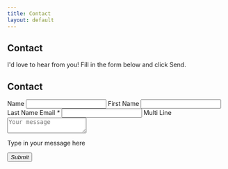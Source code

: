 ```yaml
---
title: Contact
layout: default
---
```


## Contact

I'd love to hear from you! Fill in the form below and click Send.

<html>

<!-- Change or deletion of the name attributes in the input tag will lead to empty values on record submission-->
<form action='https://forms.zohopublic.in/antleoconsulting/form/Contact/formperma/QTKQo06iw2OlI23Aq8YYE0unV_6NMoiETZpCPJIGAaU/htmlRecords/submit' name='form' id='form' method='POST' accept-charset='UTF-8' enctype='multipart/form-data'>
<input type="hidden" name="zf_referrer_name" value=""><!-- To Track referrals , place the referrer name within the " " in the above hidden input field -->
<input type="hidden" name="zf_redirect_url" value=""><!-- To redirect to a specific page after record submission , place the respective url within the " " in the above hidden input field -->
<input type="hidden" name="zc_gad" value=""><!-- If GCLID is enabled in Zoho CRM Integration, click details of AdWords Ads will be pushed to Zoho CRM -->
<h2>Contact</h2>
<p></p>
<!--Name-->
<label> Name 
</label>
<input type="text" maxlength="255" name="Name_First" fieldType=7 placeholder="" />
<label>First Name</label>
<input type="text" maxlength="255" name="Name_Last" fieldType=7 placeholder="" />
<label>Last Name</label>
<!--Email-->
<label> Email 
<em>*</em>
</label>
<input type="text" maxlength="255" name="Email" value="" fieldType=9 placeholder="" />
<!--Multi Line-->
<label> Multi Line 
</label>
<textarea name="MultiLine" maxlength="65535" placeholder="Your&#x20;message" ></textarea>
<p>Type in your message here</p>
<button type="submit"><em>Submit</em></button></form>
</html>